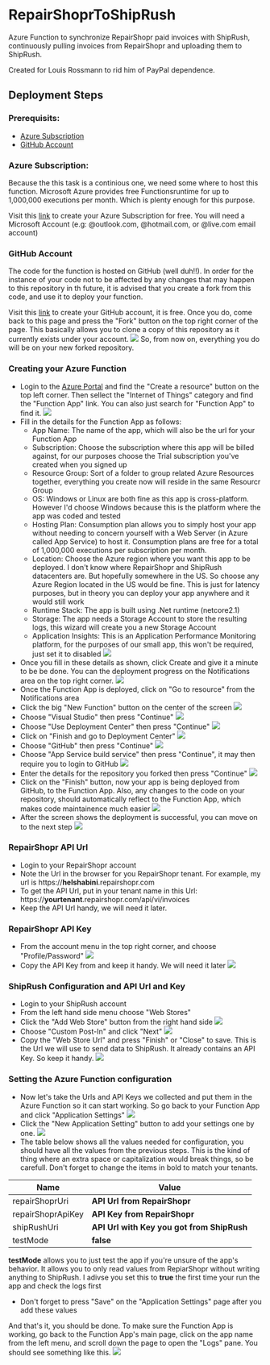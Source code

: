 # RepairShoprToShipRush

Azure Function to synchronize RepairShopr paid invoices with ShipRush, continuously pulling invoices from RepairShopr and uploading them to ShipRush.

Created for Louis Rossmann to rid him of PayPal dependence.

## Deployment Steps

### Prerequisits:
- [Azure Subscription](https://azure.microsoft.com/en-us/free/)
- [GitHub Account](https://github.com/join/)

### Azure Subscription:
Because the this task is a continious one, we need some where to host this function. Microsoft Azure provides free Functionsruntime for up to 1,000,000 executions per month. Which is plenty enough for this purpose.

Visit this [link](https://azure.microsoft.com/en-us/free/) to create your Azure Subscription for free. You will need a Microsoft Account (e.g: @outlook.com, @hotmail.com, or @live.com email account)

### GitHub Account
The code for the function is hosted on GitHub (well duh!!). In order for the instance of your code not to be affected by any changes that may happen to this repository in th future, it is advised that you create a fork from this code, and use it to deploy your function.

Visit this [link](https://github.com/join/) to create your GitHub account, it is free. Once you do, come back to this page and press the "Fork" button on the top right corner of the page. This basically allows you to clone a copy of this repository as it currently exists under your account.
![](images/fork.png)
So, from now on, everything you do will be on your new forked repository.

### Creating your Azure Function
- Login to the [Azure Portal](https://portal.azure.com) and find the "Create a resource" button on the top left corner. Then sellect the "Internet of Things" category and find the "Function App" link. You can also just search for "Function App" to find it.
![](images/azure-1.png)
- Fill in the details for the Function App as follows:
  - App Name: The name of the app, which will also be the url for your Function App
  - Subscription: Choose the subscription where this app will be billed against, for our purposes choose the Trial subscription you've created when you signed up
  - Resource Group: Sort of a folder to group related Azure Resources together, everything you create now will reside in the same Resourcr Group
  - OS: Windows or Linux are both fine as this app is cross-platform. However I'd choose Windows because this is the platform where the app was coded and tested
  - Hosting Plan: Consumption plan allows you to simply host your app without needing to concern yourself with a Web Server (in Azure called App Service) to host it. Consumption plans are free for a total of 1,000,000 executions per subscription per month.
  - Location: Choose the Azure region where you want this app to be deployed. I don't know where RepairShopr and ShipRush datacenters are. But hopefully somewhere in the US. So choose any Azure Region located in the US would be fine. This is just for latency purposes, but in theory you can deploy your app anywhere and it would still work
  - Runtime Stack: The app is built using .Net runtime (netcore2.1)
  - Storage: The app needs a Storage Account to store the resulting logs, this wizard will create you a new Storage Account
  - Application Insights: This is an Application Performance Monitoring platform, for the purposes of our small app, this won't be required, just set it to disabled
![](images/azure-2/png)
- Once you fill in these details as shown, click Create and give it a minute to be be done. You can the deployment progress on the Notifications area on the top right corner.
![](images/azure-3.png)
- Once the Function App is deployed, click on "Go to resource" from the Notifications area
- Click the big "New Function" button on the center of the screen
![](images/azure-4.png)
- Choose "Visual Studio" then press "Continue"
![](images/azure-5.png)
- Choose "Use Deployment Center" then press "Continue"
![](images/azure-6.png)
- Click on "Finish and go to Deployment Center"
![](images/azure-7.png)
- Choose "GitHub" then press "Continue"
![](images/azure-8.png)
- Choose "App Service build service" then press "Continue", it may then require you to login to GitHub
![](images/azure-9.png)
- Enter the details for the repository you forked then press "Continue"
![](images/azure-10.png)
- Click on the "Finish" button, now your app is being deployed from GitHub, to the Function App. Also, any changes to the code on your repository, should automatically reflect to the Function App, which makes code maintainence much easier
![](images/azure-11.png)
- After the screen shows the deployment is successful, you can move on to the next step
![](images/azure-12.png)

### RepairShopr API Url
- Login to your RepairShopr account
- Note the Url in the browser for you RepairShopr tenant. For example, my url is https://**helshabini**.repairshopr.com 
- To get the API Url, put in your tenant name in this Url: https://**yourtenant**.repairshopr.com/api/vi/invoices
- Keep the API Url handy, we will need it later.

### RepairShopr API Key
- From the account menu in the top right corner, and choose "Profile/Password"
![](images/rs-1.png)
- Copy the API Key from and keep it handy. We will need it later
![](images/rs-2.png)

### ShipRush Configuration and API Url and Key
- Login to your ShipRush account
- From the left hand side menu choose "Web Stores"
- Click the "Add Web Store" button from the right hand side
![](images/sr-1.png)
- Choose "Custom Post-In" and click "Next"
![](images/sr-2.png)
- Copy the "Web Store Url" and press "Finish" or "Close" to save. This is the Url we will use to send data to ShipRush. It already contains an API Key. So keep it handy.
![](images/sr-3.png)

### Setting the Azure Function configuration
- Now let's take the Urls and API Keys we collected and put them in the Azure Function so it can start working. So go back to your Function App and click "Application Settings"
![](images/azure-13)
- Click the "New Application Setting" button to add your settings one by one.
![](images/azure-14)
- The table below shows all the values needed for configuration, you should have all the values from the previous steps. This is the kind of thing where an extra space or capitalization would break things, so be carefull. Don't forget to change the items in bold to match your tenants.

| Name | Value |
| --- | --- |
| repairShoprUri | **API Url from RepairShopr** |
| repairShoprApiKey | **API Key from RepairShopr** |
| shipRushUri | **API Url with Key you got from ShipRush** |
| testMode | **false** |

**testMode** allows you to just test the app if you're unsure of the app's behavior. It allows you to only read values from RepiarShopr without writing anything to ShipRush. I adivse you set this to **true** the first time your run the app and check the logs first
- Don't forget to press "Save" on the "Application Settings" page after you add these values

And that's it, you should be done. To make sure the Function App is working, go back to the Function App's main page, click on the app name from the left menu, and scroll down the page to open the "Logs" pane. You should see something like this.
![](images/azure-15)
